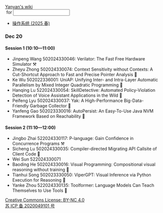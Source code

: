 <!DOCTYPE html><html><head><meta charSet="utf-8"/><meta name="viewport" content="width=device-width"/><title>Yanyan&#x27;s Wiki</title><link rel="stylesheet" href="https://cdn.jsdelivr.net/npm/katex@0.16.9/dist/katex.min.css"/><link rel="stylesheet" href="https://cdnjs.cloudflare.com/ajax/libs/highlight.js/11.6.0/styles/default.min.css"/><meta name="next-head-count" content="5"/><link rel="preload" href="../../_next/static/css/e993edd6a18ef4f0.css" as="style"/><link rel="stylesheet" href="../../_next/static/css/e993edd6a18ef4f0.css" data-n-g=""/><noscript data-n-css=""></noscript><script defer="" nomodule="" src="../../_next/static/chunks/polyfills-c67a75d1b6f99dc8.js"></script><script src="../../_next/static/chunks/webpack-f73d82589f972e7d.js" defer=""></script><script src="../../_next/static/chunks/framework-66d32731bdd20e83.js" defer=""></script><script src="../../_next/static/chunks/main-3929bf55b0f13a18.js" defer=""></script><script src="../../_next/static/chunks/pages/_app-00b06920b385caf1.js" defer=""></script><script src="../../_next/static/chunks/pages/[[...index]]-877ec949b69be209.js" defer=""></script><script src="../../_next/static/a2FwJzUPGFGc0QcwaUr13/_buildManifest.js" defer=""></script><script src="../../_next/static/a2FwJzUPGFGc0QcwaUr13/_ssgManifest.js" defer=""></script></head><body><div id="__next"><div class="bg-slate-300/10"><div class="sticky top-0 z-40 w-full backdrop-blur flex-none border-b border-slate-900/10 bg-white/75 supports-backdrop-blur:bg-white/60"><div class="max-w-8xl mx-auto"><div class="py-4 border-b border-slate-900/10 lg:px-8 lg:border-0 dark:border-slate-300/10 mx-4 lg:mx-0"><div class="relative flex items-center"><a href="../../index.html">Yanyan&#x27;s wiki</a><form class="text-xs text-slate-500"> for <input type="text" name="token" class="font-mono text-xs w-16" maxLength="8"/></form><div class="relative hidden lg:flex items-center ml-4 pl-4 border-l"><nav class="text-sm leading-6 font-semibold text-slate-700 dark:text-slate-200"><ul class="flex space-x-8"><li><a class="hover:text-sky-500 dark:hover:text-sky-400" href="../../OS/2025/index.html">操作系统 (2025 春)</a></li></ul></nav></div></div></div></div></div><div class="container mx-auto max-w-5xl flex flex-col min-h-screen px-4"><div class="wiki bg-neutral-200/10"><h3>Dec 20</h3>
<h4>Session 1 (10:10—11:00)</h4>
<ul>
<li>Jinpeng Wang 502024330046: Verilator: The Fast Free Hardware Simulator ⚒️</li>
<li>Zheyu Zhong 502024330074: Context Sensitivity without Contexts: A Cut-Shortcut Approach to Fast and Precise Pointer Analysis 📄</li>
<li>Ke Wu 502022336001: UniAP: Unifying Inter- and Intra-Layer Automatic Parallelism by Mixed Integer Quadratic Programming 📄</li>
<li>Hanqing Lu 522024330054: SkillDetective: Automated Policy-Violation Detection of Voice Assistant Applications in the Wild 📄</li>
<li>Peifeng Lyu 502024330037: Yak: A High-Performance Big-Data-Friendly Garbage Collector 📄</li>
<li>Yanfeng Gao 502023330016: AutoPersist: An Easy-To-Use Java NVM Framework Based on Reachability 📄</li>
</ul>
<h4>Session 2 (11:10—12:00)</h4>
<ul>
<li>Jingbo Zhai 522024330117: P-language: Gain Confidence in Concurrence Programs ⚒️</li>
<li>Sicheng Lu 502024330035: Compiler-directed Migrating API Callsite of Client Code 📄</li>
<li>Wei Sun 522024330071</li>
<li>Baoding He 502024330016: Visual Programming: Compositional visual reasoning without training 📄</li>
<li>Tianhui Song 502023330050: ViperGPT: Visual Inference via Python Execution for Reasoning 📄</li>
<li>Yanke Zhou 522024330135: Toolformer: Language Models Can Teach Themselves to Use Tools 📄</li>
</ul></div></div><div class="bg-neutral-100 text-center text-neutral-600 dark:bg-neutral-600 dark:text-neutral-200 lg:text-left"><div class="bg-neutral-200 p-6 text-center dark:bg-neutral-700"><a rel="license" href="http://creativecommons.org/licenses/by-nc/4.0/">Creative Commons License: BY-NC 4.0</a><br/><a href="https://beian.miit.gov.cn/">苏 ICP 备 2020049101 号</a></div></div></div></div><script id="__NEXT_DATA__" type="application/json">{"props":{"pageProps":{"source":{"compiledSource":"/*@jsxRuntime automatic @jsxImportSource react*/\nconst {Fragment: _Fragment, jsx: _jsx, jsxs: _jsxs} = arguments[0];\nconst {useMDXComponents: _provideComponents} = arguments[0];\nfunction _createMdxContent(props) {\n  const _components = Object.assign({\n    h3: \"h3\",\n    h4: \"h4\",\n    ul: \"ul\",\n    li: \"li\"\n  }, _provideComponents(), props.components);\n  return _jsxs(_Fragment, {\n    children: [_jsx(_components.h3, {\n      children: \"Dec 20\"\n    }), \"\\n\", _jsx(_components.h4, {\n      children: \"Session 1 (10:10—11:00)\"\n    }), \"\\n\", _jsxs(_components.ul, {\n      children: [\"\\n\", _jsx(_components.li, {\n        children: \"Jinpeng Wang 502024330046: Verilator: The Fast Free Hardware Simulator ⚒️\"\n      }), \"\\n\", _jsx(_components.li, {\n        children: \"Zheyu Zhong 502024330074: Context Sensitivity without Contexts: A Cut-Shortcut Approach to Fast and Precise Pointer Analysis 📄\"\n      }), \"\\n\", _jsx(_components.li, {\n        children: \"Ke Wu 502022336001: UniAP: Unifying Inter- and Intra-Layer Automatic Parallelism by Mixed Integer Quadratic Programming 📄\"\n      }), \"\\n\", _jsx(_components.li, {\n        children: \"Hanqing Lu 522024330054: SkillDetective: Automated Policy-Violation Detection of Voice Assistant Applications in the Wild 📄\"\n      }), \"\\n\", _jsx(_components.li, {\n        children: \"Peifeng Lyu 502024330037: Yak: A High-Performance Big-Data-Friendly Garbage Collector 📄\"\n      }), \"\\n\", _jsx(_components.li, {\n        children: \"Yanfeng Gao 502023330016: AutoPersist: An Easy-To-Use Java NVM Framework Based on Reachability 📄\"\n      }), \"\\n\"]\n    }), \"\\n\", _jsx(_components.h4, {\n      children: \"Session 2 (11:10—12:00)\"\n    }), \"\\n\", _jsxs(_components.ul, {\n      children: [\"\\n\", _jsx(_components.li, {\n        children: \"Jingbo Zhai 522024330117: P-language: Gain Confidence in Concurrence Programs ⚒️\"\n      }), \"\\n\", _jsx(_components.li, {\n        children: \"Sicheng Lu 502024330035: Compiler-directed Migrating API Callsite of Client Code 📄\"\n      }), \"\\n\", _jsx(_components.li, {\n        children: \"Wei Sun 522024330071\"\n      }), \"\\n\", _jsx(_components.li, {\n        children: \"Baoding He 502024330016: Visual Programming: Compositional visual reasoning without training 📄\"\n      }), \"\\n\", _jsx(_components.li, {\n        children: \"Tianhui Song 502023330050: ViperGPT: Visual Inference via Python Execution for Reasoning 📄\"\n      }), \"\\n\", _jsx(_components.li, {\n        children: \"Yanke Zhou 522024330135: Toolformer: Language Models Can Teach Themselves to Use Tools 📄\"\n      }), \"\\n\"]\n    })]\n  });\n}\nfunction MDXContent(props = {}) {\n  const {wrapper: MDXLayout} = Object.assign({}, _provideComponents(), props.components);\n  return MDXLayout ? _jsx(MDXLayout, Object.assign({}, props, {\n    children: _jsx(_createMdxContent, props)\n  })) : _createMdxContent(props);\n}\nreturn {\n  default: MDXContent\n};\n","frontmatter":{},"scope":{}},"frontmatter":{}},"__N_SSG":true},"page":"/[[...index]]","query":{"index":["ISER","2024","P4.md"]},"buildId":"a2FwJzUPGFGc0QcwaUr13","isFallback":false,"gsp":true,"scriptLoader":[]}</script></body></html>